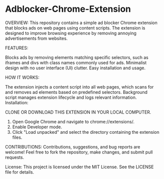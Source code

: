 # Adblocker-Chrome-Extension
OVERVIEW:
This repository contains a simple ad blocker Chrome extension that blocks ads on web pages using content scripts. The extension is designed to improve browsing experience by removing annoying advertisements from websites.

FEATURES:

Blocks ads by removing elements matching specific selectors, such as iframes and divs with class names commonly used for ads.
Minimalist design with no user interface (UI) clutter.
Easy installation and usage.

HOW IT WORKS:

The extension injects a content script into all web pages, which scans for and removes ad elements based on predefined selectors.
Background script manages extension lifecycle and logs relevant information.
Installation:

CLONE OR DOWNLOAD THIS EXTENSION IN YOUR LOCAL COMPUTER.

1. Open Google Chrome and navigate to chrome://extensions/.
2. Enable Developer mode.
3. Click "Load unpacked" and select the directory containing the extension files.

CONTRIBUTIONS:
Contributions, suggestions, and bug reports are welcome! Feel free to fork the repository, make changes, and submit pull requests.

License:
This project is licensed under the MIT License. See the LICENSE file for details.

